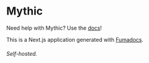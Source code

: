 # Mythic

Need help with Mythic? Use the [docs](https://docs.getmythic.app)!

This is a Next.js application generated with
[Fumadocs](https://github.com/fuma-nama/fumadocs).

###### Self-hosted.
